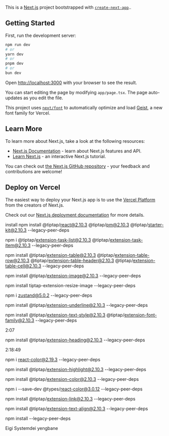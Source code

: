 This is a [Next.js](https://nextjs.org) project bootstrapped with [`create-next-app`](https://nextjs.org/docs/app/api-reference/cli/create-next-app)..

## Getting Started

First, run the development server:

```bash
npm run dev
# or
yarn dev
# or
pnpm dev
# or
bun dev
```

Open [http://localhost:3000](http://localhost:3000) with your browser to see the result.

You can start editing the page by modifying `app/page.tsx`. The page auto-updates as you edit the file.

This project uses [`next/font`](https://nextjs.org/docs/app/building-your-application/optimizing/fonts) to automatically optimize and load [Geist](https://vercel.com/font), a new font family for Vercel.

## Learn More

To learn more about Next.js, take a look at the following resources:

- [Next.js Documentation](https://nextjs.org/docs) - learn about Next.js features and API.
- [Learn Next.js](https://nextjs.org/learn) - an interactive Next.js tutorial.

You can check out [the Next.js GitHub repository](https://github.com/vercel/next.js) - your feedback and contributions are welcome!

## Deploy on Vercel

The easiest way to deploy your Next.js app is to use the [Vercel Platform](https://vercel.com/new?utm_medium=default-template&filter=next.js&utm_source=create-next-app&utm_campaign=create-next-app-readme) from the creators of Next.js.

Check out our [Next.js deployment documentation](https://nextjs.org/docs/app/building-your-application/deploying) for more details.

<!-- Clinton Edition ========================================================= -->
<!-- 20241208================================== -->

install
npm install @tiptap/react@2.10.3 @tiptap/pm@2.10.3 @tiptap/starter-kit@2.10.3 --legacy-peer-deps

<!-- ========================================================== -->

npm i @tiptap/extension-task-list@2.10.3 @tiptap/extension-task-item@2.10.3 --legacy-peer-deps

<!-- =========================== -->

npm install @tiptap/extension-table@2.10.3 @tiptap/extension-table-row@2.10.3 @tiptap/extension-table-header@2.10.3 @tiptap/extension-table-cell@2.10.3 --legacy-peer-deps

<!-- ===================== -->

npm install @tiptap/extension-image@2.10.3 --legacy-peer-deps

<!-- ========================= -->

npm install tiptap-extension-resize-image --legacy-peer-deps

<!--  ============================== -->

npm i zustand@5.0.2 --legacy-peer-deps

<!-- ================================= -->

npm install @tiptap/extension-underline@2.10.3 --legacy-peer-deps

<!-- ================================= -->

npm install @tiptap/extension-text-style@2.10.3 @tiptap/extension-font-family@2.10.3 --legacy-peer-deps

<!-- ================================ -->

2:07

<!-- ================================= -->

npm install @tiptap/extension-heading@2.10.3 --legacy-peer-deps

<!-- ============================= -->

2:18:49

<!-- ============================== -->

npm i react-color@2.19.3 --legacy-peer-deps

<!-- ========================= -->

npm install @tiptap/extension-highlight@2.10.3 --legacy-peer-deps

<!-- ================================= -->

npm install @tiptap/extension-color@2.10.3 --legacy-peer-deps

<!-- ========================== -->

npm i --save-dev @types/react-color@3.0.12 --legacy-peer-deps

<!-- ============================== -->

npm install @tiptap/extension-link@2.10.3 --legacy-peer-deps

<!-- ================================ -->

npm install @tiptap/extension-text-align@2.10.3 --legacy-peer-deps

<!-- da clinton -->

<!-- ================================================================ -->

npm install --legacy-peer-deps

<!-- =============================================================== -->

Eigi Systemdei yengbane
